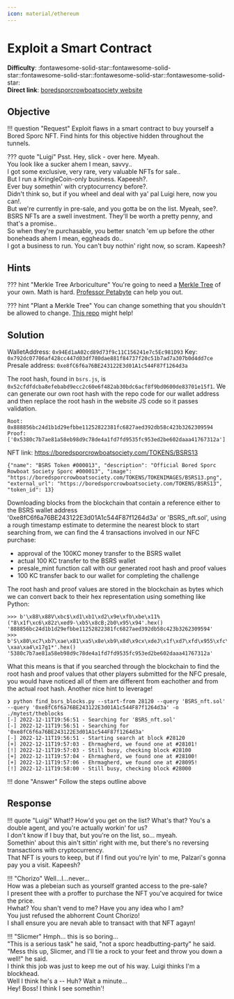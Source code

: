 ```yaml
---
icon: material/ethereum
---
```


# Exploit a Smart Contract

**Difficulty**: :fontawesome-solid-star::fontawesome-solid-star::fontawesome-solid-star::fontawesome-solid-star::fontawesome-solid-star:<br/>
**Direct link**: [boredsporcrowboatsociety website](https://boredsporcrowboatsociety.com/)


## Objective

!!! question "Request"
    Exploit flaws in a smart contract to buy yourself a Bored Sporc NFT. Find hints for this objective hidden throughout the tunnels.

??? quote "Luigi"
    Psst. Hey, slick - over here. Myeah.<br/>
    You look like a sucker ahem I mean, savvy..<br/>
    I got some exclusive, very rare, very valuable NFTs for sale..<br/>
    But I run a KringleCoin-only business. Kapeesh?.<br/>
    Ever buy somethin' with cryptocurrency before?.<br/>
    Didn't think so, but if you wheel and deal with ya' pal Luigi here, now you can!.<br/>
    But we're currently in pre-sale, and you gotta be on the list. Myeah, see?.<br/>
    BSRS NFTs are a swell investment. They'll be worth a pretty penny, and that's a promise..<br/>
    So when they're purchasable, you better snatch 'em up before the other boneheads ahem I mean, eggheads do..<br/>
    I got a business to run. You can't buy nothin' right now, so scram. Kapeesh?


## Hints

??? hint "Merkle Tree Arboriculture"
    You're going to need a [Merkle Tree](https://decentralizedthoughts.github.io/2020-12-22-what-is-a-merkle-tree/) of your own. Math is hard. [Professor Petabyte](https://youtu.be/Qt_RWBq63S8) can help you out.

??? hint "Plant a Merkle Tree"
    You can change something that you shouldn't be allowed to change. [This repo](https://github.com/QPetabyte/Merkle_Trees) might help!


## Solution

WalletAddress: `0x94Ed1aA02cd89d73f9c11C156241e7c5Ec981D93`
Key: `0x792dc07706af428cc447d03df780dae881f84737f20c51b7ad7a307b0d4dd7ce`
Presale address: `0xe8fC6f6a76BE243122E3d01A1c544F87f1264d3a`

The root hash, found in `bsrs.js`, is `0x52cfdfdcba8efebabd9ecc2c60e6f482ab30bdc6acf8f9bd0600de83701e15f1`. We can generate our own root hash with the repo code for our wallet address and then replace the root hash in the website JS code so it passes validation.

```
Root: 0x888856bc24d1b1d29efbbe11252822381fc6827aed392db58c423b3262309594
Proof: ['0x5380c7b7ae81a58eb98d9c78de4a1fd7fd9535fc953ed2be602daaa41767312a']
```

NFT link: https://boredsporcrowboatsociety.com/TOKENS/BSRS13
```
{"name": "BSRS Token #000013", "description": "Official Bored Sporc Rowboat Society Sporc #000013", "image": "https://boredsporcrowboatsociety.com/TOKENS/TOKENIMAGES/BSRS13.png", "external_url": "https://boredsporcrowboatsociety.com/TOKENS/BSRS13", "token_id": 13}
```

Downloading blocks from the blockchain that contain a reference either to the BSRS wallet address '0xe8fC6f6a76BE243122E3d01A1c544F87f1264d3a' or 'BSRS_nft.sol', using a rough timestamp estimate to determine the nearest block to start searching from, we can find the 4 transactions involved in our NFC purchase:

- approval of the 100KC money transfer to the BSRS wallet
- actual 100 KC transfer to the BSRS wallet
- presale_mint function call with our generated root hash and proof values
- 100 KC transfer back to our wallet for completing the challenge

The root hash and proof values are stored in the blockchain as bytes which we can convert back to their hex representation using something like Python:

```
>>> b'\x88\x88V\xbc$\xd1\xb1\xd2\x9e\xfb\xbe\x11%("8\x1f\xc6\x82z\xed9-\xb5\x8cB;2b0\x95\x94'.hex()
'888856bc24d1b1d29efbbe11252822381fc6827aed392db58c423b3262309594'
>>> b'S\x80\xc7\xb7\xae\x81\xa5\x8e\xb9\x8d\x9cx\xdeJ\x1f\xd7\xfd\x955\xfc\x95>\xd2\xbe`-\xaa\xa4\x17g1*'.hex()
'5380c7b7ae81a58eb98d9c78de4a1fd7fd9535fc953ed2be602daaa41767312a'
```

What this means is that if you searched through the blockchain to find the root hash and proof values that other players submitted for the NFC presale, you would have noticed all of them are different from eachother and from the actual root hash. Another nice hint to leverage!

```shell
❯ python find_bsrs_blocks.py --start-from 28120 --query 'BSRS_nft.sol' --query '0xe8fC6f6a76BE243122E3d01A1c544F87f1264d3a' -o ./mytest/theblocks
[-] 2022-12-11T19:56:51 - Searching for 'BSRS_nft.sol'
[-] 2022-12-11T19:56:51 - Searching for '0xe8fC6f6a76BE243122E3d01A1c544F87f1264d3a'
[-] 2022-12-11T19:56:51 - Starting search at block #28120
[+] 2022-12-11T19:57:03 - Ehrmagherd, we found one at #28101!
[!] 2022-12-11T19:57:03 - Still busy, checking block #28100
[+] 2022-12-11T19:57:04 - Ehrmagherd, we found one at #28100!
[+] 2022-12-11T19:57:06 - Ehrmagherd, we found one at #28095!
[!] 2022-12-11T19:58:00 - Still busy, checking block #28000
```


!!! done "Answer"
    Follow the steps outline above


## Response

!!! quote "Luigi"
    What!? How'd you get on the list? What's that? You's a double agent, and you're actually workin' for us?<br/>
    I don't know if I buy that, but you're on the list, so... myeah.<br/>
    Somethin' about this ain't sittin' right with me, but there's no reversing transactions with cryptocurrency.<br/>
    That NFT is yours to keep, but if I find out you're lyin' to me, Palzari's gonna pay you a visit. Kapeesh?

!!! "Chorizo"
    Well...I...never...<br/>
    How was a plebeian such as yourself granted access to the pre-sale?<br/>
    I present thee with a proffer to purchase the NFT you've acquired for twice the price.<br/>
    Hwhat? You shan't vend to me? Have you any idea who I am?<br/>
    You just refused the abhorrent Count Chorizo!<br/>
    I shall ensure you are nevah able to transact with that NFT agayn!

!!! "Slicmer"
    Hmph... this is so boring...<br/>
    "This is a serious task" he said, "not a sporc headbutting-party" he said.<br/>
    "Mess this up, Slicmer, and I'll tie a rock to your feet and throw you down a well!" he said.<br/>
    I think this job was just to keep me out of his way. Luigi thinks I'm a blockhead.<br/>
    Well I think he's a -- Huh? Wait a minute...<br/>
    Hey! Boss! I think I see somethin'!

